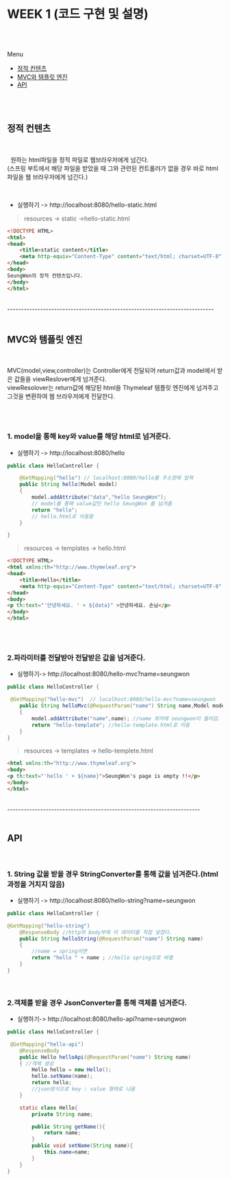 # WEEK 1 (코드 구현 및 설명)


</br></br>

 Menu

 - [정적 컨텐츠](정적-컨텐츠)
 - [MVC와 템플릿 엔진](MVC와-템플릿-엔진)
 - [API](API)

</br></br>


## 정적 컨텐츠



</br>

&nbsp; 원하는 html파일을 정적 파일로 웹브라우저에게 넘긴다.  
(스프링 부트에서 해당 파일을 받았을 때 그와 관련된 컨트롤러가 없을 경우 바로 html파일을 웹 브라우저에게 넘긴다.)

</br>

* 실행하기 -> http://localhost:8080/hello-static.html

> resources -> static ->hello-static.html

```html
<!DOCTYPE HTML>
<html>
<head>
    <title>static content</title>
    <meta http-equiv="Content-Type" content="text/html; charset=UTF-8" />
</head>
<body>
SeungWon의 정적 컨텐츠입니다.
</body>
</html>
```
</br>
---------------------------------------------------------------------------
</br></br>

## MVC와 템플릿 엔진

</br>

MVC(model,view,controller)는 Controller에게 전달되어 return값과 model에서 받은 값들을 viewReslover에게 넘겨준다.  
viewResolover는 return값에 해당된 html을 Thymeleaf 템플릿 엔진에게 넘겨주고 그것을 변환하여 웹 브라우저에게 전달한다.

</br></br>

### 1. model을 통해 key와 value를 해당 html로 넘겨준다.
- 실행하기 -> http://localhost:8080/hello

```java
public class HelloController {

    @GetMapping("hello") // localhost:8080/hello를 주소창에 입력
    public String hello(Model model)
    {
        model.addAttribute("data","hello SeungWon");
        // model를 통해 value값인 hello SeungWon 를 넘겨줌
        return "hello";
        // hello.html로 이동함
    }

}

```
> resources -> templates -> hello.html

```html
<!DOCTYPE HTML>
<html xmlns:th="http://www.thymeleaf.org">
<head>
    <title>Hello</title>
    <meta http-equiv="Content-Type" content="text/html; charset=UTF-8" />
</head>
<body>
<p th:text="'안녕하세요. ' + ${data}" >안녕하세요. 손님</p>
</body>
</html>
```
</br></br>
### 2.파라미터를 전달받아 전달받은 값을 넘겨준다.

 * 실행하기-> http://localhost:8080/hello-mvc?name=seungwon

```java
public class HelloController {

 @GetMapping("hello-mvc")  // localhost:8080/hello-mvc?name=seungwon
    public String helloMvc(@RequestParam("name") String name,Model model)
    {
        model.addAttribute("name",name); //name 위치에 seungwon이 들어감.
        return "hello-template"; //hello-template.html로 이동
    }
}
```

> resources -> templates -> hello-templete.html

```html
<html xmlns:th="http://www.thymeleaf.org">
<body>
<p th:text="'hello ' + ${name}">SeungWon's page is empty !!</p>
</body>
</html>
```
</br>
----------------------------------------------------------------------
</br></br>

## API

</br>

### 1. String 값을 받을 경우 StringConverter를 통해 값을 넘겨준다.(html 과정을 거치지 않음)

* 실행하기 -> http://localhost:8080/hello-string?name=seungwon
```java
public class HelloController {

@GetMapping("hello-string") 
    @ResponseBody //http의 body부에 이 데이터를 직접 넣겠다.
    public String helloString(@RequestParam("name") String name)
    {
        //name = spring이면
        return "hello " + name ; //hello spring으로 바뀜
    }
}
```


</br>

### 2.객체를 받을 경우 JsonConverter를 통해 객체를 넘겨준다.

* 실행하기-> http://localhost:8080/hello-api?name=seungwon

```java
public class HelloController {

 @GetMapping("hello-api")
    @ResponseBody
    public Hello helloApi(@RequestParam("name") String name)
    { //객체 생성
        Hello hello = new Hello();
        hello.setName(name);
        return hello;
        //json방식으로 key : value 형태로 나옴
    }

    static class Hello{
        private String name;

        public String getName(){
            return name;
        }
        public void setName(String name){
            this.name=name;
        }
    }
}
```






